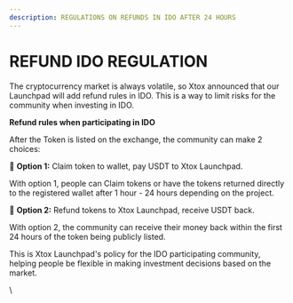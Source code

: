 ```yaml
---
description: REGULATIONS ON REFUNDS IN IDO AFTER 24 HOURS
---
```


# REFUND IDO REGULATION

The cryptocurrency market is always volatile, so Xtox announced that our Launchpad will add refund rules in IDO. This is a way to limit risks for the community when investing in IDO.



**Refund rules when participating in IDO**

After the Token is listed on the exchange, the community can make 2 choices:

🔰 **Option 1:** Claim token to wallet, pay USDT to Xtox Launchpad.

With option 1, people can Claim tokens or have the tokens returned directly to the registered wallet after 1 hour - 24 hours depending on the project.

🔰 **Option 2:** Refund tokens to Xtox Launchpad, receive USDT back.

With option 2, the community can receive their money back within the first 24 hours of the token being publicly listed.



This is Xtox Launchpad's policy for the IDO participating community, helping people be flexible in making investment decisions based on the market.

\
